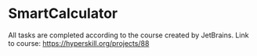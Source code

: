# SmartCalculator
All tasks are completed according to the course created by JetBrains. Link to course: https://hyperskill.org/projects/88
